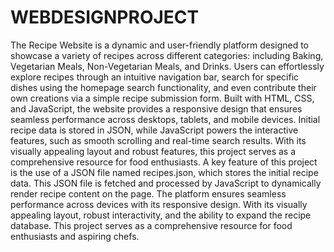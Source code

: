 # WEBDESIGNPROJECT
The Recipe Website is a dynamic and user-friendly platform designed to showcase a variety of recipes across different categories:
including Baking, Vegetarian Meals, Non-Vegetarian Meals, and Drinks.
Users can effortlessly explore recipes through an intuitive navigation bar, search for specific dishes using the homepage search functionality, and even contribute their own creations via a simple recipe submission form.
Built with HTML, CSS, and JavaScript, the website provides a responsive design that ensures seamless performance across desktops, tablets, and mobile devices.
Initial recipe data is stored in JSON, while JavaScript powers the interactive features, such as smooth scrolling and real-time search results.
With its visually appealing layout and robust features, this project serves as a comprehensive resource for food enthusiasts.
A key feature of this project is the use of a JSON file named recipes.json, which stores the initial recipe data. 
This JSON file is fetched and processed by JavaScript to dynamically render recipe content on the page.
The platform ensures seamless performance across devices with its responsive design.
With its visually appealing layout, robust interactivity, and the ability to expand the recipe database. 
This project serves as a comprehensive resource for food enthusiasts and aspiring chefs.
